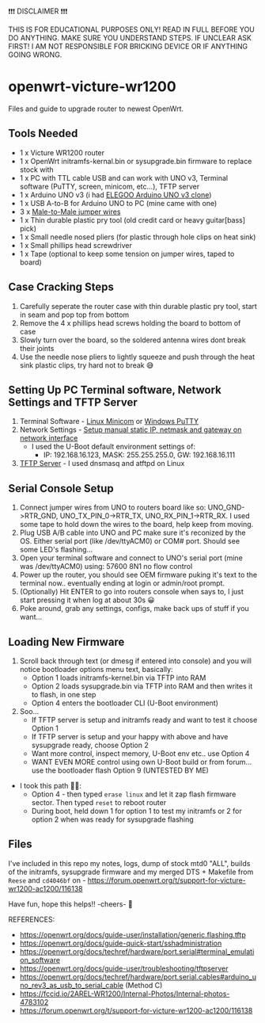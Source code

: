 ❗❗❗ DISCLAIMER ❗❗❗

THIS IS FOR EDUCATIONAL PURPOSES ONLY! READ IN FULL BEFORE YOU DO ANYTHING.  MAKE SURE YOU UNDERSTAND STEPS. IF UNCLEAR ASK FIRST! I AM NOT RESPONSIBLE FOR BRICKING DEVICE OR IF ANYTHING GOING WRONG.

# openwrt-victure-wr1200
Files and guide to upgrade router to newest OpenWrt.

## Tools Needed
* 1 x Victure WR1200 router
* 1 x OpenWrt initramfs-kernal.bin or sysupgrade.bin firmware to replace stock with
* 1 x PC with TTL cable USB and can work with UNO v3, Terminal software (PuTTY, screen, minicom, etc...), TFTP server
* 1 x Arduino UNO v3 (i had [ELEGOO Arduino UNO v3 clone](https://www.amazon.com/ELEGOO-Controller-ATmega328P-Compatible-Arduino/dp/B0B6VV7MS7/))
* 1 x USB A-to-B for Arduino UNO to PC (mine came with one)
* 3 x [Male-to-Male jumper wires](https://www.amazon.com/California-JOS-Breadboard-Optional-Multicolored/dp/B0BRTJXND9/)
* 1 x Thin durable plastic pry tool (old credit card or heavy guitar[bass] pick)
* 1 x Small needle nosed pliers (for plastic through hole clips on heat sink)
* 1 x Small phillips head screwdriver
* 1 x Tape (optional to keep some tension on jumper wires, taped to board)

## Case Cracking Steps

1. Carefully seperate the router case with thin durable plastic pry tool, start in seam and pop top from bottom
2. Remove the 4 x phillips head screws holding the board to bottom of case
3. Slowly turn over the board, so the soldered antenna wires dont break their joints
4. Use the needle nose pliers to lightly squeeze and push through the heat sink plastic clips, try hard not to break 😅

## Setting Up PC Terminal software, Network Settings and TFTP Server

1. Terminal Software - [Linux Minicom](https://wiki.emacinc.com/wiki/Getting_Started_With_Minicom) or [Windows PuTTY](https://openwrt.org/docs/guide-quick-start/sshadministration#putty)
2. Network Settings - [Setup manual static IP, netmask and gateway on network interface](https://www.industrialshields.com/blog/arduino-industrial-1/how-to-change-the-ip-in-windows-and-linux-242?srsltid=AfmBOoqrQVQL3wka0YKcve9hqgtHmitYUfuwH4xq6jlTj3TnO4OOwu2n)
   - I used the U-Boot default environment settings of:
     + IP: 192.168.16.123, MASK: 255.255.255.0, GW: 192.168.16.111
3. [TFTP Server](https://openwrt.org/docs/guide-user/troubleshooting/tftpserver) - I used dnsmasq and atftpd on Linux

## Serial Console Setup

1. Connect jumper wires from UNO to routers board like so: UNO_GND->RTR_GND, UNO_TX_PIN_0->RTR_TX, UNO_RX_PIN_1->RTR_RX.  I used some tape to hold down the wires to the board, help keep from moving.
2. Plug USB A/B cable into UNO and PC make sure it's reconized by the OS. Either serial port (like /dev/ttyACM0) or COM# port. Should see some LED's flashing...
3. Open your terminal software and connect to UNO's serial port (mine was /dev/ttyACM0) using: 57600 8N1 no flow control
4. Power up the router, you should see OEM firmware puking it's text to the terminal now.. eventually ending at login or admin/root prompt.
5. (Optionally) Hit ENTER to go into routers console when says to, I just start pressing it when log at about 30s 😀
6. Poke around, grab any settings, configs, make back ups of stuff if you want...

## Loading New Firmware

1. Scroll back through text (or dmesg if entered into console) and you will notice bootloader options menu text, basically:
   - Option 1 loads initramfs-kernel.bin via TFTP into RAM
   - Option 2 loads sysupgrade.bin via TFTP into RAM and then writes it to flash, in one step
   - Option 4 enters the bootloader CLI (U-Boot environment)
2. Soo...
   - If TFTP server is setup and initramfs ready and want to test it choose Option 1
   - If TFTP server is setup and your happy with above and have sysupgrade ready, choose Option 2
   - Want more control, inspect memory, U-Boot env etc.. use Option 4
   - WANT EVEN MORE control using own U-Boot build or from forum... use the bootloader flash Option 9 (UNTESTED BY ME)

* I took this path 🤷‍♂️:
  - Option 4 - then typed `erase linux` and let it zap flash firmware sector. Then typed `reset` to reboot router
  - During boot, held down 1 for option 1 to test my initramfs or 2 for option 2 when was ready for sysupgrade flashing

## Files

I've included in this repo my notes, logs, dump of stock mtd0 "ALL", builds of the initramfs, sysupgrade firmware and my merged DTS + Makefile from `Reese` and `cd4046bf` on - https://forum.openwrt.org/t/support-for-victure-wr1200-ac1200/116138

Have fun, hope this helps!! -cheers- 🍻

REFERENCES:

- https://openwrt.org/docs/guide-user/installation/generic.flashing.tftp
- https://openwrt.org/docs/guide-quick-start/sshadministration
- https://openwrt.org/docs/techref/hardware/port.serial#terminal_emulation_software
- https://openwrt.org/docs/guide-user/troubleshooting/tftpserver
- https://openwrt.org/docs/techref/hardware/port.serial.cables#arduino_uno_rev3_as_usb_to_serial_cable (Method C)
- https://fccid.io/2AREL-WR1200/Internal-Photos/Internal-photos-4783102
- https://forum.openwrt.org/t/support-for-victure-wr1200-ac1200/116138
